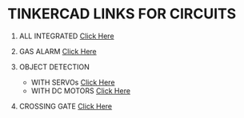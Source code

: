 
# TINKERCAD LINKS FOR CIRCUITS

1. ALL INTEGRATED
 [Click Here](https://www.tinkercad.com/things/gfvvqMsEXhM-railway-crossing-gate/editel?sharecode=C0t3nQkcrW9fHdvKPh-L4H-TazkfDKbcqm7G-igv56w)

2. GAS ALARM
 [Click Here](https://www.tinkercad.com/things/0qNitVcDFih-copy-of-gas-detection-alarm-system-with-arduino/editel?sharecode=Y7GEgR3GwRjaZgXXwLq-2yO9rmVzT7K-3Jz2FfAnSDU)

3. OBJECT DETECTION 
    - WITH SERVOs
         [Click Here](https://www.tinkercad.com/things/evBITMMP4C6-object-detection/editel?sharecode=jTl6cA8SdyEfWODoBoxODHiwVlLRf8nZNVPCnkQuccQ)
    - WITH DC MOTORS
         [Click Here](https://www.tinkercad.com/things/dk4dNZ6qp1a-copy-of-railway-crossing-gate/editel?sharecode=2RUqcrC_1ws3ujT47JQYpZdXlce93rizjlVNPxzdq5Q)

4. CROSSING GATE
 [Click Here](https://www.tinkercad.com/things/iJ13B09MiSJ-railway-crossing-gate/editel?sharecode=IW93ejgUIyX56a_GlYIW6pRhso476HoGl-ZILoiN1p8)
